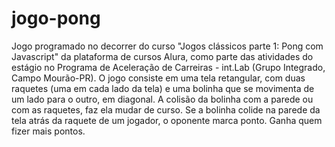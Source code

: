 # jogo-pong
Jogo programado no decorrer do curso "Jogos clássicos parte 1: Pong com Javascript" da plataforma de cursos Alura, como parte das atividades do estágio no Programa de Aceleração de Carreiras - int.Lab (Grupo Integrado, Campo Mourão-PR). O jogo consiste em uma tela retangular, com duas raquetes (uma em cada lado da tela) e uma bolinha que se movimenta de um lado para o outro, em diagonal. A colisão da bolinha com a parede ou com as raquetes, faz ela mudar de curso. Se a bolinha colide na parede da tela atrás da raquete de um jogador, o oponente marca ponto. Ganha quem fizer mais pontos.
